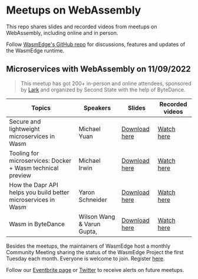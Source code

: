 # Meetups on WebAssembly

This repo shares slides and recorded videos from meetups on WebAssembly, including online and in person. 

Follow [WasmEdge's GitHub repo](https://github.com/WasmEdge/WasmEdge) for discussions, features and updates of the WasmEdge runtime.

## Microservices with WebAssembly on 11/09/2022

> This meetup has got 200+ in-person and online attendees, sponsored by [Lark](https://www.larksuite.com/) and organized by Second State with the help of ByteDance.


| Topics                                                         | Speakers                    | Slides | Recorded videos |
|---------------------------------------------------------------|----------------------------|--------|-----------------|
| Secure and lightweight microservices in Wasm                  | Michael Yuan               |  [Download here](https://github.com/second-state/meetups/blob/main/mtv-meetup-1109/lightweight-Microservices-in-WebAssembly.pdf)      |   [Watch here](https://www.youtube.com/watch?v=Kg5z5A5wH0A)              |
| Tooling for microservices: Docker + Wasm technical preview    | Michael Irwin              |   [Download here](https://github.com/second-state/meetups/blob/main/mtv-meetup-1109/tooling-for-microservices-docker-wasm.pdf)     |     [Watch here](https://youtu.be/jlaD_4xHzX4)            | 
| How the Dapr API helps you build better microservices in Wasm | Yaron Schneider            |   [Download here](https://github.com/second-state/meetups/blob/main/mtv-meetup-1109/dapr_wasm.pdf)     |       [Watch here](https://youtu.be/q86Ujo8B_5I)          |
| Wasm in ByteDance                                             | Wilson Wang & Varun Gupta, |    [Download here](https://github.com/second-state/meetups/blob/main/mtv-meetup-1109/webassembly_in_bytedance.pdf)     |      [Watch here](https://youtu.be/DdDF_UZO5IQ)           |

Besides the meetups, the maintainers of WasmEdge host a monthly Community Meeting sharing the status of the WasmEdge Project the first Tuesday each month. Everyone is welcome to join. Register [here](https://docs.google.com/document/d/1iFlVl7R97Lze4RDykzElJGDjjWYDlkI8Rhf8g4dQ5Rk/edit?usp=sharing).

Follow our [Eventbrite page](https://www.eventbrite.com/o/second-state-55396277393) or [Twitter](https://twitter.com/secondstateinc) to receive alerts on future meetups.
